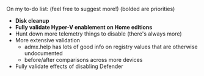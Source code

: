 On my to-do list: (feel free to suggest more!) (bolded are priorities)
- **Disk cleanup**
- **Fully validate Hyper-V enablement on Home editions**
- Hunt down more telemetry things to disable (there's always more)
- More extensive validation
  - admx.help has lots of good info on registry values that are otherwise undocumented
  - before/after comparisons across more devices
- Fully validate effects of disabling Defender
